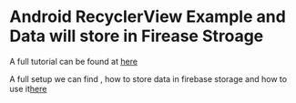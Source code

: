 # Android RecyclerView Example and Data will store in Firease Stroage



A full tutorial can be found at [here](https://www.learningsomethingnew.com/how-to-use-a-recycler-view-to-show-images-from-storage)


A full setup we can find , how to store data in  firebase storage and how to use it[here](https://firebase.google.com/docs/storage)
